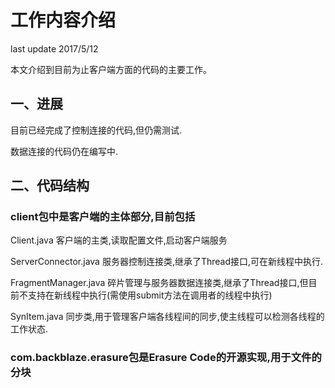 # 工作内容介绍
last update 2017/5/12

本文介绍到目前为止客户端方面的代码的主要工作。

## 一、进展

目前已经完成了控制连接的代码,但仍需测试.

数据连接的代码仍在编写中.

## 二、代码结构

### client包中是客户端的主体部分,目前包括

Client.java 客户端的主类,读取配置文件,启动客户端服务

ServerConnector.java 服务器控制连接类,继承了Thread接口,可在新线程中执行.

FragmentManager.java 碎片管理与服务器数据连接类,继承了Thread接口,但目前不支持在新线程中执行(需使用submit方法在调用者的线程中执行)

SynItem.java 同步类,用于管理客户端各线程间的同步,使主线程可以检测各线程的工作状态.

### com.backblaze.erasure包是Erasure Code的开源实现,用于文件的分块


